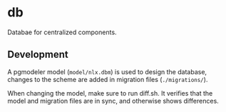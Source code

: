 # db

Databae for centralized components.

## Development

A pgmodeler model (`model/nlx.dbm`) is used to design the database, changes to the scheme are added in migration files (`./migrations/`).

When changing the model, make sure to run diff.sh. It verifies that the model and migration files are in sync, and otherwise shows differences.
